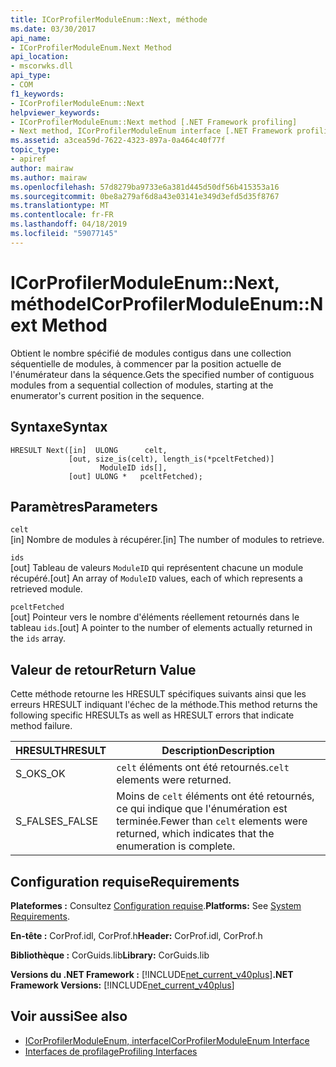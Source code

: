 ```yaml
---
title: ICorProfilerModuleEnum::Next, méthode
ms.date: 03/30/2017
api_name:
- ICorProfilerModuleEnum.Next Method
api_location:
- mscorwks.dll
api_type:
- COM
f1_keywords:
- ICorProfilerModuleEnum::Next
helpviewer_keywords:
- ICorProfilerModuleEnum::Next method [.NET Framework profiling]
- Next method, ICorProfilerModuleEnum interface [.NET Framework profiling]
ms.assetid: a3cea59d-7622-4323-897a-0a464c40f77f
topic_type:
- apiref
author: mairaw
ms.author: mairaw
ms.openlocfilehash: 57d8279ba9733e6a381d445d50df56b415353a16
ms.sourcegitcommit: 0be8a279af6d8a43e03141e349d3efd5d35f8767
ms.translationtype: MT
ms.contentlocale: fr-FR
ms.lasthandoff: 04/18/2019
ms.locfileid: "59077145"
---
```

# <a name="icorprofilermoduleenumnext-method"></a><span data-ttu-id="1c8a6-102">ICorProfilerModuleEnum::Next, méthode</span><span class="sxs-lookup"><span data-stu-id="1c8a6-102">ICorProfilerModuleEnum::Next Method</span></span>
<span data-ttu-id="1c8a6-103">Obtient le nombre spécifié de modules contigus dans une collection séquentielle de modules, à commencer par la position actuelle de l'énumérateur dans la séquence.</span><span class="sxs-lookup"><span data-stu-id="1c8a6-103">Gets the specified number of contiguous modules from a sequential collection of modules, starting at the enumerator's current position in the sequence.</span></span>  
  
## <a name="syntax"></a><span data-ttu-id="1c8a6-104">Syntaxe</span><span class="sxs-lookup"><span data-stu-id="1c8a6-104">Syntax</span></span>  
  
```  
HRESULT Next([in]  ULONG      celt,  
             [out, size_is(celt), length_is(*pceltFetched)]  
                    ModuleID ids[],  
             [out] ULONG *   pceltFetched);  
```  
  
## <a name="parameters"></a><span data-ttu-id="1c8a6-105">Paramètres</span><span class="sxs-lookup"><span data-stu-id="1c8a6-105">Parameters</span></span>  
 `celt`  
 <span data-ttu-id="1c8a6-106">[in] Nombre de modules à récupérer.</span><span class="sxs-lookup"><span data-stu-id="1c8a6-106">[in] The number of modules to retrieve.</span></span>  
  
 `ids`  
 <span data-ttu-id="1c8a6-107">[out] Tableau de valeurs `ModuleID` qui représentent chacune un module récupéré.</span><span class="sxs-lookup"><span data-stu-id="1c8a6-107">[out] An array of `ModuleID` values, each of which represents a retrieved module.</span></span>  
  
 `pceltFetched`  
 <span data-ttu-id="1c8a6-108">[out] Pointeur vers le nombre d'éléments réellement retournés dans le tableau `ids`.</span><span class="sxs-lookup"><span data-stu-id="1c8a6-108">[out] A pointer to the number of elements actually returned in the `ids` array.</span></span>  
  
## <a name="return-value"></a><span data-ttu-id="1c8a6-109">Valeur de retour</span><span class="sxs-lookup"><span data-stu-id="1c8a6-109">Return Value</span></span>  
 <span data-ttu-id="1c8a6-110">Cette méthode retourne les HRESULT spécifiques suivants ainsi que les erreurs HRESULT indiquant l'échec de la méthode.</span><span class="sxs-lookup"><span data-stu-id="1c8a6-110">This method returns the following specific HRESULTs as well as HRESULT errors that indicate method failure.</span></span>  
  
|<span data-ttu-id="1c8a6-111">HRESULT</span><span class="sxs-lookup"><span data-stu-id="1c8a6-111">HRESULT</span></span>|<span data-ttu-id="1c8a6-112">Description</span><span class="sxs-lookup"><span data-stu-id="1c8a6-112">Description</span></span>|  
|-------------|-----------------|  
|<span data-ttu-id="1c8a6-113">S_OK</span><span class="sxs-lookup"><span data-stu-id="1c8a6-113">S_OK</span></span>|<span data-ttu-id="1c8a6-114">`celt` éléments ont été retournés.</span><span class="sxs-lookup"><span data-stu-id="1c8a6-114">`celt` elements were returned.</span></span>|  
|<span data-ttu-id="1c8a6-115">S_FALSE</span><span class="sxs-lookup"><span data-stu-id="1c8a6-115">S_FALSE</span></span>|<span data-ttu-id="1c8a6-116">Moins de `celt` éléments ont été retournés, ce qui indique que l'énumération est terminée.</span><span class="sxs-lookup"><span data-stu-id="1c8a6-116">Fewer than `celt` elements were returned, which indicates that the enumeration is complete.</span></span>|  
  
## <a name="requirements"></a><span data-ttu-id="1c8a6-117">Configuration requise</span><span class="sxs-lookup"><span data-stu-id="1c8a6-117">Requirements</span></span>  
 <span data-ttu-id="1c8a6-118">**Plateformes :** Consultez [Configuration requise](../../../../docs/framework/get-started/system-requirements.md).</span><span class="sxs-lookup"><span data-stu-id="1c8a6-118">**Platforms:** See [System Requirements](../../../../docs/framework/get-started/system-requirements.md).</span></span>  
  
 <span data-ttu-id="1c8a6-119">**En-tête :** CorProf.idl, CorProf.h</span><span class="sxs-lookup"><span data-stu-id="1c8a6-119">**Header:** CorProf.idl, CorProf.h</span></span>  
  
 <span data-ttu-id="1c8a6-120">**Bibliothèque :** CorGuids.lib</span><span class="sxs-lookup"><span data-stu-id="1c8a6-120">**Library:** CorGuids.lib</span></span>  
  
 <span data-ttu-id="1c8a6-121">**Versions du .NET Framework :** [!INCLUDE[net_current_v40plus](../../../../includes/net-current-v40plus-md.md)]</span><span class="sxs-lookup"><span data-stu-id="1c8a6-121">**.NET Framework Versions:** [!INCLUDE[net_current_v40plus](../../../../includes/net-current-v40plus-md.md)]</span></span>  
  
## <a name="see-also"></a><span data-ttu-id="1c8a6-122">Voir aussi</span><span class="sxs-lookup"><span data-stu-id="1c8a6-122">See also</span></span>

- [<span data-ttu-id="1c8a6-123">ICorProfilerModuleEnum, interface</span><span class="sxs-lookup"><span data-stu-id="1c8a6-123">ICorProfilerModuleEnum Interface</span></span>](../../../../docs/framework/unmanaged-api/profiling/icorprofilermoduleenum-interface.md)
- [<span data-ttu-id="1c8a6-124">Interfaces de profilage</span><span class="sxs-lookup"><span data-stu-id="1c8a6-124">Profiling Interfaces</span></span>](../../../../docs/framework/unmanaged-api/profiling/profiling-interfaces.md)
